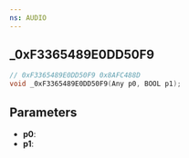 ```yaml
---
ns: AUDIO
---
```

## _0xF3365489E0DD50F9

```c
// 0xF3365489E0DD50F9 0x8AFC488D
void _0xF3365489E0DD50F9(Any p0, BOOL p1);
```


## Parameters
* **p0**: 
* **p1**: 

